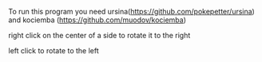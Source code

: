 To run this program you need ursina(https://github.com/pokepetter/ursina)  and kociemba (https://github.com/muodov/kociemba)

right click on the center of a side to rotate it to the right

left click to rotate to the left
